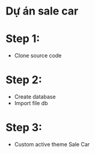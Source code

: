 # Dự án sale car
# Step 1:
- Clone source code 
# Step 2:
- Create database 
- Import file db
# Step 3:
- Custom active theme Sale Car
